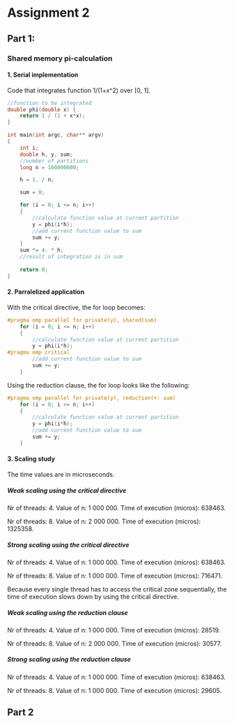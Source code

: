 # Assignment 2
## Part 1:
### Shared memory pi-calculation
#### 1. Serial implementation
Code that integrates function 1/(1+x^2) over [0, 1].
```C++
//function to be integrated
double phi(double x) {
    return 1 / (1 + x*x);
}

int main(int argc, char** argv)
{
    int i;
    double h, y, sum;
    //number of partitions
    long n = 100000000;

    h = 1. / n;

    sum = 0;

    for (i = 0; i <= n; i++)
    {
        //calculate function value at current partition
        y = phi(i*h);
        //add current function value to sum
        sum += y;
    }
    sum *= 4. * h;
	//result of integration is in sum
	
    return 0;
}
```

#### 2. Parralelized application
With the critical directive, the for loop becomes:
```C++
#pragma omp parallel for private(y), shared(sum) 
    for (i = 0; i <= n; i++)
    {
        //calculate function value at current partition
        y = phi(i*h);
#pragma omp critical 
        //add current function value to sum
        sum += y;
    }
```
Using the reduction clause, the for loop looks like the following:
```C++
#pragma omp parallel for private(y), reduction(+: sum)
    for (i = 0; i <= n; i++)
    {
        //calculate function value at current partition
        y = phi(i*h);
        //add current function value to sum
        sum += y;
    }
```

#### 3. Scaling study
The time values are in microseconds.

##### Weak scaling using the critical directive
Nr of threads: 4.
Value of n: 1 000 000.
Time of execution (micros): 638463.

Nr of threads: 8.
Value of n: 2 000 000.
Time of execution (micros): 1325358.

##### Strong scaling using the critical directive
Nr of threads: 4.
Value of n: 1 000 000.
Time of execution (micros): 638463.

Nr of threads: 8.
Value of n: 1 000 000.
Time of execution (micros): 716471.

Because every single thread has to access the critical zone sequentially, the time of execution slows down by using the critical directive.


##### Weak scaling using the reduction clause
Nr of threads: 4.
Value of n: 1 000 000.
Time of execution (micros): 28519.

Nr of threads: 8.
Value of n: 2 000 000.
Time of execution (micros): 30577.

##### Strong scaling using the reduction clause
Nr of threads: 4.
Value of n: 1 000 000.
Time of execution (micros): 638463.

Nr of threads: 8.
Value of n: 1 000 000.
Time of execution (micros): 29605.

## Part 2